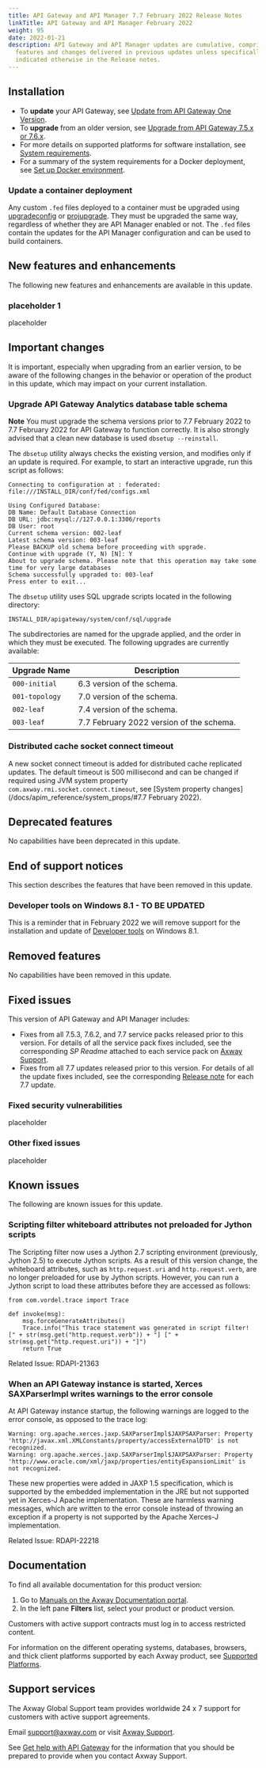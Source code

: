 ```yaml
---
title: API Gateway and API Manager 7.7 February 2022 Release Notes
linkTitle: API Gateway and API Manager February 2022
weight: 95
date: 2022-01-21
description: API Gateway and API Manager updates are cumulative, comprising new
  features and changes delivered in previous updates unless specifically
  indicated otherwise in the Release notes.
---
```

## Installation

* To **update** your API Gateway, see [Update from API Gateway One Version](/docs/apim_installation/apigw_upgrade/upgrade_steps_oneversion/).
* To **upgrade** from an older version, see [Upgrade from API Gateway 7.5.x or 7.6.x](/docs/apim_installation/apigw_upgrade/upgrade_steps_extcass/).
* For more details on supported platforms for software installation, see [System requirements](/docs/apim_installation/apigtw_install/system_requirements/).
* For a summary of the system requirements for a Docker deployment, see [Set up Docker environment](/docs/apim_installation/apigw_containers/docker_scripts_prereqs/).

### Update a container deployment

Any custom `.fed` files deployed to a container must be upgraded using [upgradeconfig](/docs/apim_installation/apigw_upgrade/upgrade_analytics#upgradeconfig-options) or [projupgrade](/docs/apim_reference/devopstools_ref#projupgrade-command-options). They must be upgraded the same way, regardless of whether they are API Manager enabled or not. The `.fed` files contain the updates for the API Manager configuration and can be used to build containers.

## New features and enhancements

The following new features and enhancements are available in this update.

### placeholder 1

placeholder

## Important changes

It is important, especially when upgrading from an earlier version, to be aware of the following changes in the behavior or operation of the product in this update, which may impact on your current installation.

### Upgrade API Gateway Analytics database table schema

**Note** You must upgrade the schema versions prior to 7.7 February 2022 to 7.7 February 2022 for API Gateway to function correctly.
It is also strongly advised that a clean new database is used `dbsetup --reinstall`.

The `dbsetup` utility always checks the existing version, and modifies only if an update is required.
For example, to start an interactive upgrade, run this script as follows:

```
Connecting to configuration at : federated: file:///INSTALL_DIR/conf/fed/configs.xml

Using Configured Database:
DB Name: Default Database Connection
DB URL: jdbc:mysql://127.0.0.1:3306/reports
DB User: root
Current schema version: 002-leaf
Latest schema version: 003-leaf
Please BACKUP old schema before proceeding with upgrade.
Continue with upgrade (Y, N) [N]: Y
About to upgrade schema. Please note that this operation may take some time for very large databases
Schema successfully upgraded to: 003-leaf
Press enter to exit...
```

The `dbsetup` utility uses SQL upgrade scripts located in the following directory:

```
INSTALL_DIR/apigateway/system/conf/sql/upgrade
```

The subdirectories are named for the upgrade applied, and the order in which they must be
executed. The following upgrades are currently available:

| Upgrade Name | Description                             |
| ------------ | --------------------------------------- |
|`000-initial` | 6.3 version of the schema.              |
|`001-topology`| 7.0 version of the schema.              |
|`002-leaf`    | 7.4 version of the schema.              |
|`003-leaf`    | 7.7 February 2022 version of the schema.|

### Distributed cache socket connect timeout

A new socket connect timeout is added for distributed cache replicated updates. The default timeout is 500 millisecond and can be changed if required using JVM system property `com.axway.rmi.socket.connect.timeout`, see [System property changes](/docs/apim_reference/system_props/#7.7 February 2022).

## Deprecated features

<!--As part of our software development life cycle we constantly review our API Management offering. As part of this update, the following capabilities have been deprecated-->

No capabilities have been deprecated in this update.

## End of support notices

This section describes the features that have been removed in this update.

### Developer tools on Windows 8.1 - TO BE UPDATED

This is a reminder that in February 2022 we will remove support for the installation and update of [Developer tools](/docs/apim_installation/apigtw_install/install_dev_tools/) on Windows 8.1.

## Removed features

<!-- To stay current and align our offerings with customer demand and best practices, Axway might discontinue support for some capabilities. As part of this update, the following features have been removed: -->

No capabilities have been removed in this update.

## Fixed issues

This version of API Gateway and API Manager includes:

* Fixes from all 7.5.3, 7.6.2, and 7.7 service packs released prior to this version. For details of all the service pack fixes included, see the corresponding *SP Readme* attached to each service pack on [Axway Support](https://support.axway.com).
* Fixes from all 7.7 updates released prior to this version. For details of all the update fixes included, see the corresponding [Release note](/docs/apim_relnotes/) for each 7.7 update.

### Fixed security vulnerabilities

placeholder

### Other fixed issues

placeholder

## Known issues

The following are known issues for this update.

### Scripting filter whiteboard attributes not preloaded for Jython scripts

The Scripting filter now uses a Jython 2.7 scripting environment (previously, Jython 2.5) to execute Jython scripts. As a result of this version change, the whiteboard attributes, such as `http.request.uri` and `http.request.verb`, are no longer preloaded for use by Jython scripts. However, you can run a Jython script to load these attributes before they are accessed as follows:

```
from com.vordel.trace import Trace

def invoke(msg):
    msg.forceGenerateAttributes()
    Trace.info("This trace statement was generated in script filter!  [" + str(msg.get("http.request.verb")) + "] [" + str(msg.get("http.request.uri")) + "]")
    return True
```

Related Issue: RDAPI-21363

### When an API Gateway instance is started, Xerces SAXParserImpl writes warnings to the error console

At API Gateway instance startup, the following warnings are logged to the error console, as opposed to the trace log:

```
Warning: org.apache.xerces.jaxp.SAXParserImpl$JAXPSAXParser: Property 'http://javax.xml.XMLConstants/property/accessExternalDTD' is not recognized.
Warning: org.apache.xerces.jaxp.SAXParserImpl$JAXPSAXParser: Property 'http://www.oracle.com/xml/jaxp/properties/entityExpansionLimit' is not recognized.
```

These new properties were added in JAXP 1.5 specification, which is supported by the embedded implementation in the JRE but not supported yet in Xerces-J Apache implementation. These are harmless warning messages, which are written to the error console instead of throwing an exception if a property is not supported by the Apache Xerces-J implementation.

Related Issue: RDAPI-22218

## Documentation

To find all available documentation for this product version:

1. Go to [Manuals on the Axway Documentation portal](https://docs.axway.com/bundle).
2. In the left pane **Filters** list, select your product or product version.

Customers with active support contracts must log in to access restricted content.

For information on the different operating systems, databases, browsers, and thick client platforms supported by each Axway product, see [Supported Platforms](https://docs.axway.com/bundle/Axway_Products_SupportedPlatforms_allOS_en).

## Support services

The Axway Global Support team provides worldwide 24 x 7 support for customers with active support agreements.

Email [support@axway.com](mailto:support@axway.com) or visit [Axway Support](https://support.axway.com/).

See [Get help with API Gateway](/docs/apim_administration/apigtw_admin/trblshoot_get_help/) for the information that you should be prepared to provide when you contact Axway Support.
